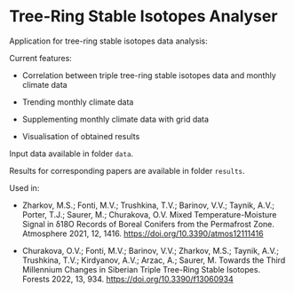 # Tree-Ring Stable Isotopes Analyser

Application for tree-ring stable isotopes data analysis:

Current features:

* Correlation between triple tree-ring stable isotopes data and monthly climate data

* Trending monthly climate data

* Supplementing monthly climate data with grid data

* Visualisation of obtained results

Input data available in folder `data`.

Results for corresponding papers are available in folder `results`.

Used in:

* Zharkov, M.S.; Fonti, M.V.; Trushkina, T.V.; Barinov, V.V.; Taynik, A.V.; Porter, T.J.; Saurer, M.; Churakova, O.V. Mixed Temperature-Moisture Signal in δ18O Records of Boreal Conifers from the Permafrost Zone. Atmosphere 2021, 12, 1416. https://doi.org/10.3390/atmos12111416

* Churakova, O.V.; Fonti, M.V.; Barinov, V.V.; Zharkov, M.S.; Taynik, A.V.; Trushkina, T.V.; Kirdyanov, A.V.; Arzac, A.; Saurer, M. Towards the Third Millennium Changes in Siberian Triple Tree-Ring Stable Isotopes. Forests 2022, 13, 934. https://doi.org/10.3390/f13060934
